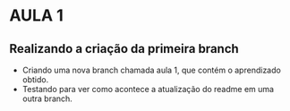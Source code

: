 # AULA 1
## Realizando a criação da primeira branch
- Criando uma nova branch chamada aula 1, que contém o aprendizado obtido.
- Testando para ver como acontece a atualização do readme em uma outra branch.